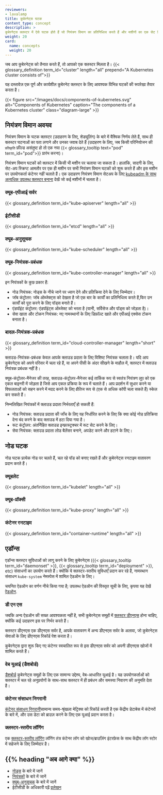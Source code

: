 ```yaml
---
reviewers:
- lavalamp
title: कुबेरनेट्स घटक
content_type: concept
description: >
कुबेरनेट्स क्लस्टर में ऐसे घटक होते हैं जो नियंत्रण विमान का प्रतिनिधित्व करते हैं और मशीनों का एक सेट जिसे नोड्स कहा जाता है।
weight: 20
card: 
  name: concepts
  weight: 20
--- 
```


<!-- overview -->

जब आप कुबेरनेट्स को तैनात करते हैं, तो आपको एक क्लस्टर मिलता है।
{{< glossary_definition term_id="cluster" length="all" prepend="A Kubernetes cluster consists of">}}

यह दस्तावेज़ एक पूर्ण और कार्यशील कुबेरनेट क्लस्टर के लिए आवश्यक विभिन्न घटकों की रूपरेखा तैयार करता है।

{{< figure src="/images/docs/components-of-kubernetes.svg" alt="Components of Kubernetes" caption="The components of a Kubernetes cluster" class="diagram-large" >}}

<!-- body -->
## नियंत्रण विमान अवयव

नियंत्रण विमान के घटक क्लस्टर (उदाहरण के लिए, शेड्यूलिंग) के बारे में वैश्विक निर्णय लेते हैं, साथ ही क्लस्टर घटनाओं का पता लगाने और उनका जवाब देते हैं (उदाहरण के लिए, जब किसी परिनियोजन की `प्रतिकृति` फ़ील्ड असंतुष्ट हो तो एक नया {{< glossary_tooltip text="pod" term_id="pod">}} प्रारंभ करना)।

नियंत्रण विमान घटकों को क्लस्टर में किसी भी मशीन पर चलाया जा सकता है। हालांकि,
सादगी के लिए, सेट-अप स्क्रिप्ट आमतौर पर एक ही मशीन पर सभी नियंत्रण विमान घटकों को शुरू करते हैं और इस मशीन पर उपयोगकर्ता कंटेनर नहीं चलाते हैं। एक उदाहरण नियंत्रण विमान सेटअप के लिए [kubeadm के साथ अत्यधिक उपलब्ध क्लस्टर बनाना](/docs/setup/production-environment/tools/kubeadm/high-availability/) देखें जो कई मशीनों में चलता है।

### क्यूब-एपीआई सर्वर

{{< glossary_definition term_id="kube-apiserver" length="all" >}}

### ईटीसीडी

{{< glossary_definition term_id="etcd" length="all" >}}

### क्यूब-अनुसूचक

{{< glossary_definition term_id="kube-scheduler" length="all" >}}

### क्यूब-नियंत्रक-प्रबंधक

{{< glossary_definition term_id="kube-controller-manager" length="all" >}}

इन नियंत्रकों के कुछ प्रकार हैं:
* नोड नियंत्रक: नोड्स के नीचे जाने पर ध्यान देने और प्रतिक्रिया देने के लिए जिम्मेदार।
* जॉब कंट्रोलर: जॉब ऑब्जेक्ट्स को देखता है जो एक बार के कार्यों का प्रतिनिधित्व करते हैं,फिर उन कार्यों को पूरा करने के लिए पॉड्स बनाते हैं।
* एंडपॉइंट कंट्रोलर: एंडपॉइंट्स ऑब्जेक्ट को भरता है (यानी, सर्विसेज और पॉड्स को जोड़ता है)।
* सेवा खाता और टोकन नियंत्रक: नए नामस्थानों के लिए डिफ़ॉल्ट खाते और एपीआई एक्सेस टोकन बनाता है।

### बादल-नियंत्रक-प्रबंधक

{{< glossary_definition term_id="cloud-controller-manager" length="short" >}}

क्लाउड-नियंत्रक-प्रबंधक केवल आपके क्लाउड प्रदाता के लिए विशिष्ट नियंत्रक चलाता है। यदि आप कुबेरनेट्स को अपने परिसर में चला रहे हैं, या अपने पीसी के अंदर सीखने के माहौल में, क्लस्टर में क्लाउड नियंत्रक प्रबंधक नहीं है।

क्यूब-कंट्रोलर-मैनेजर की तरह, क्लाउड-कंट्रोलर-मैनेजर कई तार्किक रूप से स्वतंत्र नियंत्रण लूप को एक एकल बाइनरी में जोड़ता है जिसे आप एकल प्रक्रिया के रूप में चलाते हैं। आप प्रदर्शन में सुधार करने या विफलताओं को सहन करने में मदद करने के लिए क्षैतिज रूप से (एक से अधिक कॉपी चला सकते हैं) स्केल कर सकते हैं।

निम्नलिखित नियंत्रकों में क्लाउड प्रदाता निर्भरताएँ हो सकती हैं:

* नोड नियंत्रक: क्लाउड प्रदाता की जाँच के लिए यह निर्धारित करने के लिए कि क्या कोई नोड प्रतिक्रिया देना बंद करने के बाद क्लाउड में हटा दिया गया है।
* रूट कंट्रोलर: अंतर्निहित क्लाउड इन्फ्रास्ट्रक्चर में रूट सेट करने के लिए।
* सेवा नियंत्रक: क्लाउड प्रदाता लोड बैलेंसर बनाने, अपडेट करने और हटाने के लिए।

## नोड घटक

नोड घटक प्रत्येक नोड पर चलते हैं, चल रहे पॉड को बनाए रखते हैं और कुबेरनेट्स रनटाइम वातावरण प्रदान करते हैं।

### क्यूबलेट

{{< glossary_definition term_id="kubelet" length="all" >}}

### क्यूब-प्रॉक्सी

{{< glossary_definition term_id="kube-proxy" length="all" >}}

### कंटेनर रनटाइम

{{< glossary_definition term_id="container-runtime" length="all" >}}

## एडॉन्स
एडॉन्स क्लस्टर सुविधाओं को लागू करने के लिए कुबेरनेट्स ({{< glossary_tooltip term_id="daemonset" >}},
{{< glossary_tooltip term_id="deployment" >}}, etc) संसाधनों का उपयोग करते हैं। क्योंकि ये क्लस्टर-स्तरीय सुविधाएँ प्रदान कर रहे हैं, नामस्थान संसाधन
`kube-system` नेमस्पेस में शामिल ऐडऑन के लिए।

चयनित ऐडऑन का वर्णन नीचे किया गया है; उपलब्ध ऐडऑन की विस्तृत सूची के लिए, कृपया यह देखें [ऐडऑन](/docs/concepts/cluster-administration/addons/).

### डी एन एस

जबकि अन्य ऐडऑन की सख्त आवश्यकता नहीं है, सभी कुबेरनेट्स समूहों में [क्लस्टर डीएनएस](/docs/concepts/services-networking/dns-pod-service/) होना चाहिए, क्योंकि कई उदाहरण इस पर निर्भर करते हैं।

क्लस्टर डीएनएस एक डीएनएस सर्वर है, आपके वातावरण में अन्य डीएनएस सर्वर के अलावा, जो कुबेरनेट्स सेवाओं के लिए डीएनएस रिकॉर्ड पेश करता है।

कुबेरनेट्स द्वारा शुरू किए गए कंटेनर स्वचालित रूप से इस डीएनएस सर्वर को अपनी डीएनएस खोजों में शामिल करते हैं।

### वेब यूआई (डैशबोर्ड)

[डैशबोर्ड](/docs/tasks/access-application-cluster/web-ui-dashboard/) कुबेरनेट्स समूहों के लिए एक सामान्य उद्देश्य, वेब-आधारित यूआई है। यह उपयोगकर्ताओं को क्लस्टर में चल रहे अनुप्रयोगों के साथ-साथ क्लस्टर में ही प्रबंधन और समस्या निवारण की अनुमति देता है।

### कंटेनर संसाधन निगरानी

[कंटेनर संसाधन निगरानी](/docs/tasks/debug/debug-cluster/resource-usage-monitoring/)सामान्य समय-श्रृंखला मेट्रिक्स को रिकॉर्ड करती है
एक केंद्रीय डेटाबेस में कंटेनरों के बारे में, और उस डेटा को ब्राउज़ करने के लिए एक यूआई प्रदान करता है।

### क्लस्टर-स्तरीय लॉगिंग

एक [क्लस्टर-स्तरीय लॉगिंग](/docs/concepts/cluster-administration/logging/) लॉगिंग तंत्र कंटेनर लॉग को खोज/ब्राउज़िंग इंटरफ़ेस के साथ केंद्रीय लॉग स्टोर में सहेजने के लिए ज़िम्मेदार है।


## {{% heading "अब आगे क्या" %}}

* [नोड्स](/docs/concepts/architecture/nodes/) के बारे में जानें 
* [नियंत्रकों](/docs/concepts/architecture/controller/) के बारे में जानें 
* [क्यूब-अनुसूचक](/docs/concepts/scheduling-eviction/kube-scheduler/) के बारे में जानें 
* ईटीसीडी के अधिकारी पढ़ें [प्रलेखन](https://etcd.io/docs/)



